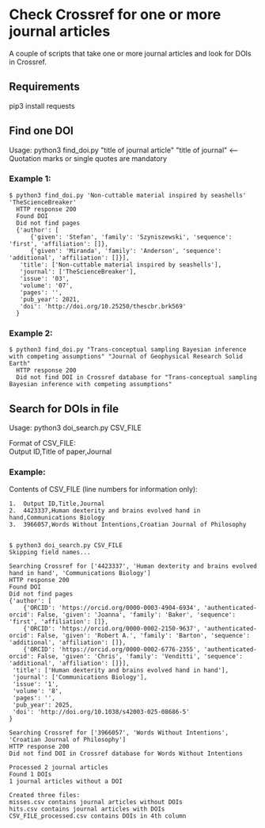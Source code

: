 # Check Crossref for one or more journal articles

A couple of scripts that take one or more journal articles and look for DOIs in Crossref.

## Requirements
pip3 install requests

## Find one DOI
Usage:  python3 find_doi.py "title of journal article" "title of journal"   <-- Quotation marks or single quotes are mandatory

### Example 1:
    $ python3 find_doi.py 'Non-cuttable material inspired by seashells' 'TheScienceBreaker'  
      HTTP response 200  
      Found DOI  
      Did not find pages  
      {'author': [
          {'given': 'Stefan', 'family': 'Szyniszewski', 'sequence': 'first', 'affiliation': []},
          {'given': 'Miranda', 'family': 'Anderson', 'sequence': 'additional', 'affiliation': []}],
       'title': ['Non-cuttable material inspired by seashells'],
       'journal': ['TheScienceBreaker'],
       'issue': '03',
       'volume': '07',
       'pages': '',
       'pub_year': 2021,
       'doi': 'http://doi.org/10.25250/thescbr.brk569'
      }

### Example 2:
    $ python3 find_doi.py "Trans-conceptual sampling Bayesian inference with competing assumptions" "Journal of Geophysical Research Solid Earth"  
      HTTP response 200  
      Did not find DOI in Crossref database for "Trans-conceptual sampling Bayesian inference with competing assumptions"  

## Search for DOIs in file
Usage:  python3 doi_search.py CSV_FILE  

Format of CSV_FILE:  
Output ID,Title of paper,Journal  

### Example:  
Contents of CSV_FILE (line numbers for information only):  

    1.  Output ID,Title,Journal                                                                                              
    2.  4423337,Human dexterity and brains evolved hand in hand,Communications Biology  
    3.  3966057,Words Without Intentions,Croatian Journal of Philosophy  


    $ python3 doi_search.py CSV_FILE  
    Skipping field names...  
    
    Searching Crossref for ['4423337', 'Human dexterity and brains evolved hand in hand', 'Communications Biology']  
    HTTP response 200  
    Found DOI  
    Did not find pages  
    {'author': [  
        {'ORCID': 'https://orcid.org/0000-0003-4904-6934', 'authenticated-orcid': False, 'given': 'Joanna', 'family': 'Baker', 'sequence': 'first', 'affiliation': []},  
        {'ORCID': 'https://orcid.org/0000-0002-2150-9637', 'authenticated-orcid': False, 'given': 'Robert A.', 'family': 'Barton', 'sequence': 'additional', 'affiliation': []},  
        {'ORCID': 'https://orcid.org/0000-0002-6776-2355', 'authenticated-orcid': False, 'given': 'Chris', 'family': 'Venditti', 'sequence':  'additional', 'affiliation': []}],  
     'title': ['Human dexterity and brains evolved hand in hand'],  
     'journal': ['Communications Biology'],  
     'issue': '1',  
     'volume': '8',  
     'pages': '',  
     'pub_year': 2025,  
     'doi': 'http://doi.org/10.1038/s42003-025-08686-5' 
    }  

    Searching Crossref for ['3966057', 'Words Without Intentions', 'Croatian Journal of Philosophy']  
    HTTP response 200  
    Did not find DOI in Crossref database for Words Without Intentions  

    Processed 2 journal articles  
    Found 1 DOIs  
    1 journal articles without a DOI  

    Created three files:
    misses.csv contains journal articles without DOIs
    hits.csv contains journal articles with DOIs
    CSV_FILE_processed.csv contains DOIs in 4th column


